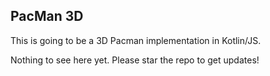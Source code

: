 ## PacMan 3D

This is going to be a 3D Pacman implementation in Kotlin/JS.

Nothing to see here yet. Please star the repo to get updates! 
